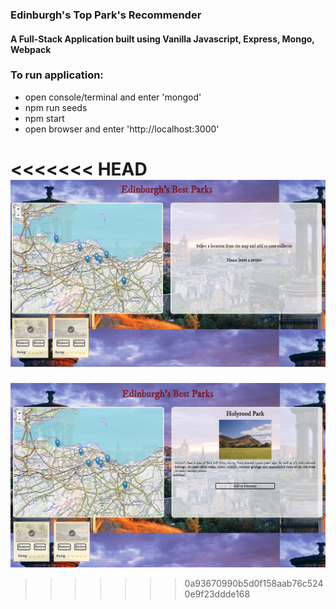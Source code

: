 ### Edinburgh's Top Park's Recommender
####  A Full-Stack Application built using Vanilla Javascript, Express, Mongo, Webpack

### To run application:
- open console/terminal and enter 'mongod'
- npm run seeds
- npm start
- open browser and enter 'http://localhost:3000'

<<<<<<< HEAD
![alt text](screenshot1.png 'height=20px' )
=======
![alt text](screenshot.png 'height=10px' )
>>>>>>> 0a93670990b5d0f158aab76c5240e9f23ddde168
